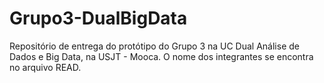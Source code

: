 # Grupo3-DualBigData
Repositório de entrega do protótipo do Grupo 3 na UC Dual Análise de Dados e Big Data, na USJT - Mooca. O nome dos integrantes se encontra no arquivo READ.

